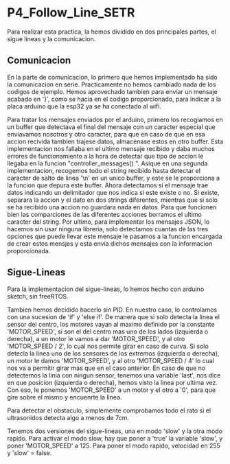 # P4_Follow_Line_SETR

Para realizar esta practica, la hemos dividido en dos principales partes, el sigue lineas y la comunicacion.

## Comunicacion

En la parte de comunicacion, lo primero que hemos implementado ha sido la comunicacion en serie. Practicamente no hemos cambiado nada de los codigos de ejemplo. Hemos aprovechado tambien para enviar un mensaje acabado en '}', como se hacia en el codigo proporcionado, para indicar a la placa arduino que la esp32 ya se ha conectado al wifi.

Para tratar los mensajes enviados por el arduino, primero los recogiamos en un buffer que detectava el final del mensaje con un caracter especial que enviavamos nosotros y otro caracter, para que en caso de que en esa accion recivida tambien trajese datos, almacenase estos en otro buffer. Esta implementacion nos fallaba en el ultimo mensaje recibido y daba muchos errores de funcionamiento a la hora de detectar que tipo de accion le llegaba en la funcion "controller_messages() ". 
Asique en una segunda implementacion, recogemos todo el string recibido hasta detectar el caracter de salto de linea '\n' en un unico buffer, y este se le proporciona a la funcion que depura este buffer. Ahora detectamos si el mensaje trae datos indicando un delimitador que nos indica si este existe o no. Si existe, separara la accion y el dato en dos strings diferentes, mientras que si solo se ha recibido  una accion no guardara nada en datos. Para que funcionen bien las comparciones de las diferentes acciones borramos el ultimo caracter del string.
Por ultimo, para implementar los mensajes JSON, lo hacemos sin usar ninguna libreria, solo detectamos cuantas de las tres opciones que puede llevar este mensaje le pasamos a la funcion encargada de crear estos mensjes y esta envia dichos mensajes con la informacion proporcionada.

## Sigue-Lineas

Para la implementacion del sigue-lineas, lo hemos hecho con arduino sketch, sin freeRTOS. 

Tambien hemos decidido hacerlo sin PID. En nuestro caso, lo controlamos con una sucesion de 'if' y 'else if'. De manera que si solo detecta la linea el sensor del centro, los motores vayan al maximo definido por la constante 'MOTOR_SPEED', si son el del centro mas uno de los lados (izquierda o  derecha), a un motor le vamos a dar 'MOTOR_SPEED', y al otro 'MOTOR_SPEED / 2', lo cual nos permite girar en caso de curva. Si solo detecla la linea uno de los sensores de los extremos (izquierda o derecha), un motor le damos 'MOTOR_SPEED', y al otro 'MOTOR_SPEED / 4' lo cual nos va a permitir girar mas que en el caso anterior. En caso de que no detectemos la linia con ningun sensor, tenemos una variable 'last', nos dice en que posicion (izquierda o  derecha), hemos visto la linea por ultima vez. Con eso, le ponemos 'MOTOR_SPEED' a un motor y el otro a '0', para que gire sobre el mismo y encuenrte la linea.

Para detectar el obstaculo, simplemente comprobamos todo el rato si el ultrasonidos detecta algo a menos de 7cm.

Tenemos dos versiones del sigue-lineas, una en modo 'slow' y la otra modo rapido. Para activar el modo slow, hay que poner a 'true' la variable 'slow', y poner 'MOTOR_SPEED' a 125.
Para poner el modo rapido, velocidad en 255 y 'slow' = false.